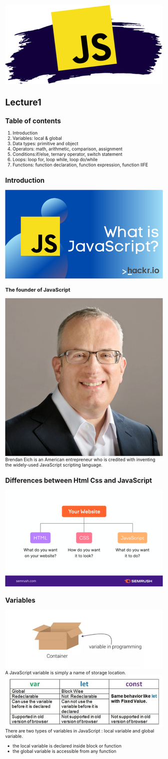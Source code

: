 ![Tux, the Linux mascot](/img/Readme.logo.png)
# Lecture1
## Table of contents
1. Introduction
3. Variables: local & global
3. Data types: primitive and object
4. Operators: math, arithmetic, comparison, assignment
5. Conditions:if/else, ternary operator, switch statement
6. Loops: loop for, loop while, loop do/while
7. Functions: function declaration, function expression, function IIFE

## **Introduction**
![Tux, the Linux mascot](/img/js.png)
### **The founder of JavaScript**
![Tux, the Linux mascot](/img/Brandan.jpg)
Brendan Eich is an American entrepreneur who is credited with inventing the widely-used JavaScript scripting language.

## **Differences between Html Css and JavaScript**
![Tux, the Linux mascot](/img/differences%20btw%20html%20css%20js.png)
## **Variables**
![Tux, the Linux mascot](/img/variables.png)
A JavaScript variable is simply a name of storage location.
![Tux, the Linux mascot](/img/let%20var%20const.jpg) <br>
There are two types of variables in JavaScript : local variable and global variable.
- the local variable is declared inside block or function
- the global variable is accessible from any function
 



